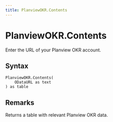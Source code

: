 ```yaml
---
title: PlanviewOKR.Contents
---
```


# PlanviewOKR.Contents


Enter the URL of your Planview OKR account.


## Syntax

```powerquery
PlanviewOKR.Contents(
    ODataURL as text
) as table
```


## Remarks

Returns a table with relevant Planview OKR data.


